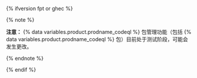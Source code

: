 {% ifversion fpt or ghec %}

{% note %}

**注意：** {% data variables.product.prodname_codeql %} 包管理功能（包括 {% data variables.product.prodname_codeql %} 包）目前处于测试阶段，可能会发生更改。

{% endnote %}

{% endif %}

